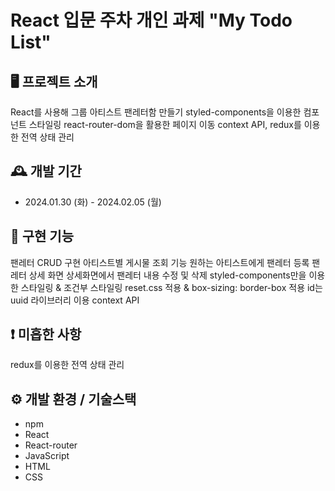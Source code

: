 # React 입문 주차 개인 과제 "My Todo List"

## 🖥️ 프로젝트 소개

React를 사용해 그룹 아티스트 팬레터함 만들기
styled-components을 이용한 컴포넌트 스타일링
react-router-dom을 활용한 페이지 이동
context API, redux를 이용한 전역 상태 관리

## 🕰️ 개발 기간

- 2024.01.30 (화) - 2024.02.05 (월)

## 📌 구현 기능

팬레터 CRUD 구현
아티스트별 게시물 조회 기능
원하는 아티스트에게 팬레터 등록
팬레터 상세 화면
상세화면에서 팬레터 내용 수정 및 삭제
styled-components만을 이용한 스타일링 & 조건부 스타일링
reset.css 적용 & box-sizing: border-box 적용
id는 uuid 라이브러리 이용
context API

## ❗ 미흡한 사항

redux를 이용한 전역 상태 관리

## ⚙️ 개발 환경 / 기술스택

- npm
- React
- React-router
- JavaScript
- HTML
- CSS
